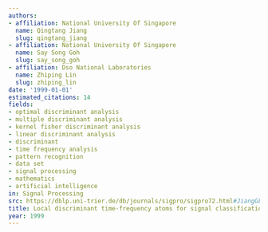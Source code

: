 ```yaml
---
authors:
- affiliation: National University Of Singapore
  name: Qingtang Jiang
  slug: qingtang_jiang
- affiliation: National University Of Singapore
  name: Say Song Goh
  slug: say_song_goh
- affiliation: Dso National Laboratories
  name: Zhiping Lin
  slug: zhiping_lin
date: '1999-01-01'
estimated_citations: 14
fields:
- optimal discriminant analysis
- multiple discriminant analysis
- kernel fisher discriminant analysis
- linear discriminant analysis
- discriminant
- time frequency analysis
- pattern recognition
- data set
- signal processing
- mathematics
- artificial intelligence
in: Signal Processing
src: https://dblp.uni-trier.de/db/journals/sigpro/sigpro72.html#JiangGL99
title: Local discriminant time-frequency atoms for signal classification
year: 1999
---
```

